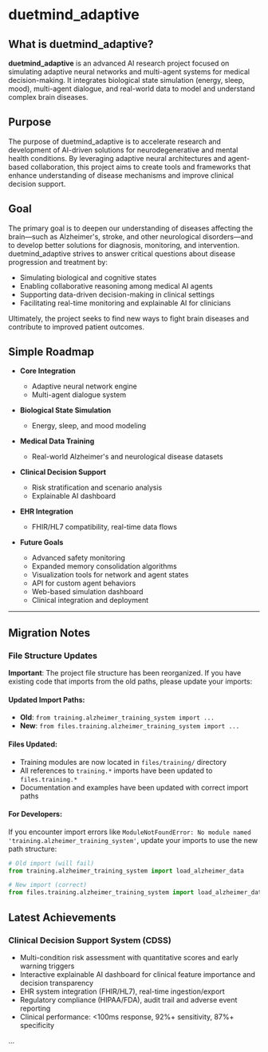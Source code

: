 # duetmind_adaptive

## What is duetmind_adaptive?

**duetmind_adaptive** is an advanced AI research project focused on simulating adaptive neural networks and multi-agent systems for medical decision-making. It integrates biological state simulation (energy, sleep, mood), multi-agent dialogue, and real-world data to model and understand complex brain diseases.

## Purpose

The purpose of duetmind_adaptive is to accelerate research and development of AI-driven solutions for neurodegenerative and mental health conditions. By leveraging adaptive neural architectures and agent-based collaboration, this project aims to create tools and frameworks that enhance understanding of disease mechanisms and improve clinical decision support.

## Goal

The primary goal is to deepen our understanding of diseases affecting the brain—such as Alzheimer's, stroke, and other neurological disorders—and to develop better solutions for diagnosis, monitoring, and intervention. duetmind_adaptive strives to answer critical questions about disease progression and treatment by:
- Simulating biological and cognitive states
- Enabling collaborative reasoning among medical AI agents
- Supporting data-driven decision-making in clinical settings
- Facilitating real-time monitoring and explainable AI for clinicians

Ultimately, the project seeks to find new ways to fight brain diseases and contribute to improved patient outcomes.

## Simple Roadmap

- **Core Integration**
  - Adaptive neural network engine
  - Multi-agent dialogue system
- **Biological State Simulation**
  - Energy, sleep, and mood modeling
- **Medical Data Training**
  - Real-world Alzheimer's and neurological disease datasets
- **Clinical Decision Support**
  - Risk stratification and scenario analysis
  - Explainable AI dashboard

- **EHR Integration**
  - FHIR/HL7 compatibility, real-time data flows
- **Future Goals**
  - Advanced safety monitoring
  - Expanded memory consolidation algorithms
  - Visualization tools for network and agent states
  - API for custom agent behaviors
  - Web-based simulation dashboard
  - Clinical integration and deployment

---

## Migration Notes

### File Structure Updates 

**Important**: The project file structure has been reorganized. If you have existing code that imports from the old paths, please update your imports:

#### Updated Import Paths:
- **Old**: `from training.alzheimer_training_system import ...`
- **New**: `from files.training.alzheimer_training_system import ...`

#### Files Updated:
- Training modules are now located in `files/training/` directory
- All references to `training.*` imports have been updated to `files.training.*`
- Documentation and examples have been updated with correct import paths

#### For Developers:
If you encounter import errors like `ModuleNotFoundError: No module named 'training.alzheimer_training_system'`, update your imports to use the new path structure:

```python
# Old import (will fail)
from training.alzheimer_training_system import load_alzheimer_data

# New import (correct)
from files.training.alzheimer_training_system import load_alzheimer_data
```

## Latest Achievements

### Clinical Decision Support System (CDSS)
- Multi-condition risk assessment with quantitative scores and early warning triggers
- Interactive explainable AI dashboard for clinical feature importance and decision transparency
- EHR system integration (FHIR/HL7), real-time ingestion/export
- Regulatory compliance (HIPAA/FDA), audit trail and adverse event reporting
- Clinical performance: <100ms response, 92%+ sensitivity, 87%+ specificity



...
